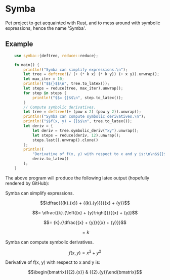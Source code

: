 # Symba

  Pet project to get acquainted with Rust, and to mess around with
  symbolic expressions, hence the name 'Symba'.

## Example
```rust
    use symba::{deftree, reduce::reduce};

    fn main() {
        println!("Symba can simplify expressions.\n");
        let tree = deftree!(/ (+ (* k x) (* k y)) (+ x y)).unwrap();
        let max_iter = 10;
        println!("$${}$$\n", tree.to_latex());
        let steps = reduce(tree, max_iter).unwrap();
        for step in steps {
            println!("$$= {}$$\n", step.to_latex());
        }
        // Compute symbolic derivatives.
        let tree = deftree!(+ (pow x 2) (pow y 2)).unwrap();
        println!("Symba can compute symbolic derivatives.\n");
        println!("$$f(x, y) = {}$$\n", tree.to_latex());
        let deriv = {
            let deriv = tree.symbolic_deriv("xy").unwrap();
            let steps = reduce(deriv, 12).unwrap();
            steps.last().unwrap().clone()
        };
        println!(
            "Derivative of f(x, y) with respect to x and y is:\n\n$${}$$\n",
            deriv.to_latex()
        );
    }
```

  The above program will produce the following latex output (hopefully
  rendered by GitHub):

Symba can simplify expressions.

$$\dfrac{{{k}.{x}} + {{k}.{y}}}{{x} + {y}}$$

$$= \dfrac{{k}.{\left({x} + {y}\right)}}{{x} + {y}}$$

$$= {k}.{\dfrac{{x} + {y}}{{x} + {y}}}$$

$$= k$$

Symba can compute symbolic derivatives.

$$f(x, y) = {{x}^{2}} + {{y}^{2}}$$

Derivative of f(x, y) with respect to x and y is:

$$\begin{bmatrix}{{2}.{x}} & {{2}.{y}}\end{bmatrix}$$
